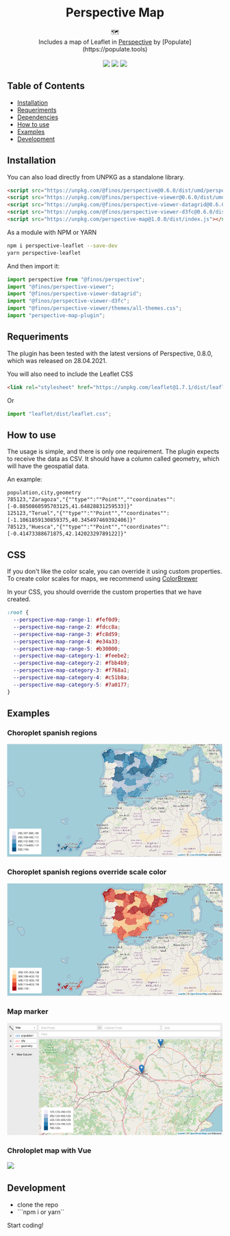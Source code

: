 <h1 align="center">Perspective Map</h1>

<div align="center">
  🗺
</div>
<div align="center">
  Includes a map of Leaflet in <a href="https://github.com/finos/perspective/">Perspective</a> by [Populate](https://populate.tools)
</div>
<br />

<div align="center">
  <img src="https://img.shields.io/npm/l/:perspective-map"/>
    <img src="https://img.shields.io/bundlephobia/minzip/perspective-plugin"/>
    <img src="https://img.shields.io/npm/v/perspective-plugin"/>
</div>

## Table of Contents
- [Installation](#Installation)
- [Requeriments](#requeriments)
- [Dependencies](#Dependencies)
- [How to use](#use)
- [Examples](#examples)
- [Development](#Development)

## Installation

You can also load directly from UNPKG as a standalone library.

```html
<script src="https://unpkg.com/@finos/perspective@0.6.0/dist/umd/perspective.js"></script>
<script src="https://unpkg.com/@finos/perspective-viewer@0.6.0/dist/umd/perspective-viewer.js"></script>
<script src="https://unpkg.com/@finos/perspective-viewer-datagrid@0.6.0/dist/umd/perspective-viewer-datagrid.js"></script>
<script src="https://unpkg.com/@finos/perspective-viewer-d3fc@0.6.0/dist/umd/perspective-viewer-d3fc.js"></script>
<script src="https://unpkg.com/perspective-map@1.0.0/dist/index.js"></script>
```

As a module with NPM or YARN

```bash
npm i perspective-leaflet --save-dev
yarn perspective-leaflet
```

And then import it:

```javascript
import perspective from "@finos/perspective";
import "@finos/perspective-viewer";
import "@finos/perspective-viewer-datagrid";
import "@finos/perspective-viewer-d3fc";
import "@finos/perspective-viewer/themes/all-themes.css";
import "perspective-map-plugin";
```


## Requeriments

The plugin has been tested with the latest versions of Perspective, 0.8.0, which was released on 28.04.2021.

You will also need to include the Leaflet CSS

```html
<link rel="stylesheet" href="https://unpkg.com/leaflet@1.7.1/dist/leaflet.css" />
```


Or

```javascript
import "leaflet/dist/leaflet.css";
```

## How to use

The usage is simple, and there is only one requirement. The plugin expects to receive the data as CSV. It should have a column called geometry, which will have the geospatial data.

An example:

```csv
population,city,geometry
785123,"Zaragoza","{""type"":""Point"",""coordinates"":[-0.8850860595703125,41.64828831259533]}"
125123,"Teruel","{""type"":""Point"",""coordinates"":[-1.1061859130859375,40.345497469392406]}"
785123,"Huesca","{""type"":""Point"",""coordinates"":[-0.41473388671875,42.14202329789122]}"
```


## CSS

If you don't like the color scale, you can override it using custom properties. To create color scales for maps, we recommend using [ColorBrewer](https://colorbrewer2.org/#type=sequential&scheme=BuGn&n=3)

In your CSS, you should override the custom properties that we have created.

```css
:root {
  --perspective-map-range-1: #fef0d9;
  --perspective-map-range-2: #fdcc8a;
  --perspective-map-range-3: #fc8d59;
  --perspective-map-range-4: #e34a33;
  --perspective-map-range-5: #b30000;
  --perspective-map-category-1: #feebe2;
  --perspective-map-category-2: #fbb4b9;
  --perspective-map-category-3: #f768a1;
  --perspective-map-category-4: #c51b8a;
  --perspective-map-category-5: #7a0177;
}
```

## Examples

<div>
<h3>Choroplet spanish regions</h3>
<a href="https://bl.ocks.org/jorgeatgu/0ec3f662231e1222b24d1a62a58780fb">
  <img src="https://raw.githubusercontent.com/PopulateTools/perspective-map/main/images/chroloplet.png"/>
</a>
</div>
<div>
<h3>Choroplet spanish regions override scale color</h3>
<a href="https://bl.ocks.org/jorgeatgu/bd2a217bec9297a81f07d32fe7c24f2a">
  <img src="https://raw.githubusercontent.com/PopulateTools/perspective-map/main/images/chroloplet-scale.png"/>
</a>
</div>
<div>
<h3>Map marker</h3>
<a href="https://bl.ocks.org/jorgeatgu/b9555928ff49ddbdceccda73c5ca248b">
  <img src="https://raw.githubusercontent.com/PopulateTools/perspective-map/main/images/map-marker.png"/>
</a>
</div>
<div>
<h3>Chroloplet map with Vue</h3>
<a href="https://codesandbox.io/s/j1hk0">
  <img src="https://raw.githubusercontent.com/jorgeatgu/perspective-map/main/images/chroloplet.png?token=AAUGYV6RLBLWMPY7GIWRSPLARGAFU"/>
</a>
</div>


## Development

- clone the repo
- ```npm i or yarn``

Start coding! 

